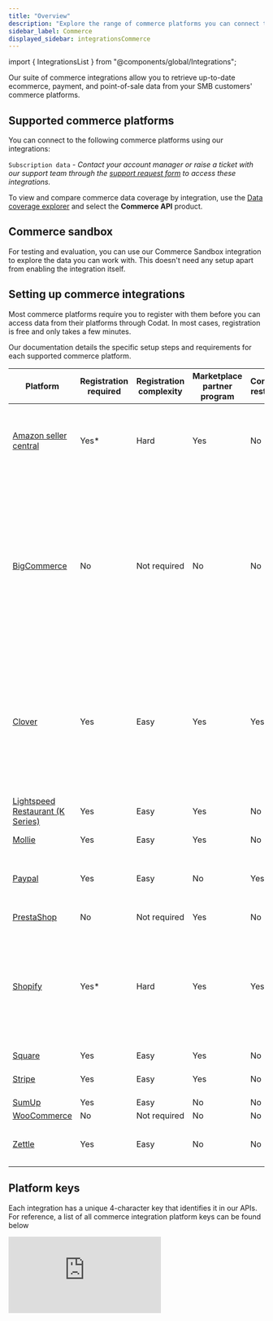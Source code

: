 ```yaml
---
title: "Overview"
description: "Explore the range of commerce platforms you can connect to through our API."
sidebar_label: Commerce
displayed_sidebar: integrationsCommerce
---
```


import { IntegrationsList } from "@components/global/Integrations";

Our suite of commerce integrations allow you to retrieve up-to-date ecommerce, payment, and point-of-sale data from your SMB customers' commerce platforms.

## Supported commerce platforms

You can connect to the following commerce platforms using our integrations:

<IntegrationsList sourceType="commerce"/>

`Subscription data` - _Contact your account manager or raise a ticket with our support team through the [support request form](https://codat.zendesk.com/hc/en-gb/requests/new) to access these integrations._

To view and compare commerce data coverage by integration, use the <a  class="external" href="https://knowledge.codat.io/supported-features/commerce?view=tab-by-data-type&integrationKey=aiwb&dataType=commerce-companyInfo" target="_blank">Data coverage explorer</a> and select the **Commerce API** product.

## Commerce sandbox

For testing and evaluation, you can use our Commerce Sandbox integration to explore the data you can work with. This doesn't need any setup apart from enabling the integration itself.

## Setting up commerce integrations

Most commerce platforms require you to register with them before you can access data from their platforms through Codat. In most cases, registration is free and only takes a few minutes.

Our documentation details the specific setup steps and requirements for each supported commerce platform.

| Platform                                                                                             | Registration required | Registration complexity | Marketplace partner program | Connection restrictions | Additional information                                                                                                                                                                                                                                                                                                                                                                                  |
|------------------------------------------------------------------------------------------------------|-----------------------|-------------------------|-----------------------------|-------------------------|---------------------------------------------------------------------------------------------------------------------------------------------------------------------------------------------------------------------------------------------------------------------------------------------------------------------------------------------------------------------------------------------------------|
| [Amazon seller central](/integrations/commerce/amazon-seller-central/commerce-amazon-seller-central) | Yes*                  | Hard                    | Yes                         | No                      | * You can request Codat's   marketplace credentials to avoid registration by emailing solutions@codat.io.                                                                                                                                                                                                                                                                                               |
| [BigCommerce](/integrations/commerce/bigcommerce/commerce-bigcommerce)                               | No                    | Not required            | No                          | No                      | To use this integration, a   merchant must have the correct scopes set. If they don't have these scopes   set, they need to create a new store API account and enter their new store   credentials in Link (see [SMB customer: Authenticate and connect your commerce   data](/integrations/commerce/bigcommerce/commerce-bigcommerce-setup#smb-customer-authenticate-and-connect-your-commerce-data)). |
| [Clover](/integrations/commerce/clover/commerce-clover)                                              | Yes                   | Easy                    | Yes                         | Yes                     | Companies that offer lending   services are not able to use the Clover API. <br/>There are Sandbox and   Production developer portals available. The Production portal differs for the   US & Canada and UK & Europe.                                                                                                                                                                                   |
| [Lightspeed Restaurant (K Series)](/integrations/commerce/lightspeed-k/commerce-lightspeed-k)        | Yes                   | Easy                    | Yes                         | No                      | Partner application review   typically takes up to 7 working days.                                                                                                                                                                                                                                                                                                                                      |
| [Mollie](/integrations/commerce/mollie/commerce-mollie)                                              | Yes                   | Easy                    | Yes                         | No                      |                                                                                                                                                                                                                                                                                                                                                                                                         |
| [Paypal](/integrations/commerce/paypal/commerce-paypal)                                              | Yes                   | Easy                    | No                          | Yes                     | You must have and eIDAS   certificate and be regulated under open banking to access the Paypal API.                                                                                                                                                                                                                                                                                                     |
| [PrestaShop](/integrations/commerce/prestashop/commerce-prestashop)                                  | No                    | Not required            | Yes                         | No                      |                                                                                                                                                                                                                                                                                                                                                                                                         |
| [Shopify](/integrations/commerce/shopify/commerce-shopify)                                           | Yes*                  | Hard                    | Yes                         | Yes                     | * Companies that provide capital   loans are not able to register a public app with Shopify. <br/> Public   app approval may take up to 2 weeks. Codat offers [connections via custom   apps](/integrations/commerce/shopify/commerce-shopify-custom-apps) as an   alternative.                                                                                                                         |
| [Square](/integrations/commerce/square/commerce-square)                                              | Yes                   | Easy                    | Yes                         | No                      |                                                                                                                                                                                                                                                                                                                                                                                                         |
| [Stripe](/integrations/commerce/stripe/commerce-stripe)                                              | Yes                   | Easy                    | Yes                         | No                      | Production accounts must be   verified by Stripe.                                                                                                                                                                                                                                                                                                                                                       |
| [SumUp](/integrations/commerce/sumup/commerce-sumup)                                                 | Yes                   | Easy                    | No                          | No                      |                                                                                                                                                                                                                                                                                                                                                                                                         |
| [WooCommerce](/integrations/commerce/woocommerce/commerce-woocommerce)                               | No                    | Not required            | No                          | No                      |                                                                                                                                                                                                                                                                                                                                                                                                         |
| [Zettle](/integrations/commerce/zettle/commerce-zettle)                                              | Yes                   | Easy                    | No                          | No                      | The Zettle APIs are not   currently supported in the United States.                                                                                                                                                                                                                                                                                                                                     |

## Platform keys

Each integration has a unique 4-character key that identifies it in our APIs. For reference, a list of all commerce integration platform keys can be found below

<iframe
  src="https://knowledge.codat.io/embeds/integrations/platform-keys?integrationType=Commerce"
  frameborder="0"
  style={{ top: 0, left: 0, background: "white", borderRadius: "4px", overflow: "hidden", width: "100%", height: "1155px" }}
></iframe>
